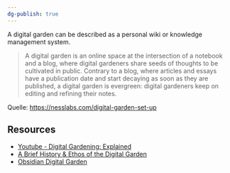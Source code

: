 ```yaml
---
dg-publish: true
---
```


A digital garden can be described as a personal wiki or knowledge management system.

>A digital garden is an online space at the intersection of a notebook and a blog, where digital gardeners share seeds of thoughts to be cultivated in public. Contrary to a blog, where articles and essays have a publication date and start decaying as soon as they are published, a digital garden is evergreen: digital gardeners keep on editing and refining their notes. 

Quelle: https://nesslabs.com/digital-garden-set-up

## Resources

- [Youtube - Digital Gardening: Explained](https://www.youtube.com/watch?v=Hn6_4ZzcpiY)
- [A Brief History & Ethos of the Digital Garden](https://maggieappleton.com/garden-history)
- [Obsidian Digital Garden](https://dg-docs.ole.dev/)
